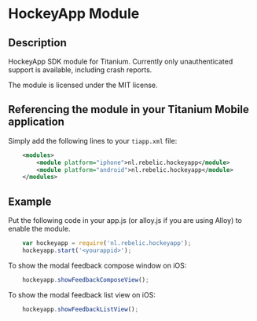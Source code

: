 # HockeyApp Module

## Description

HockeyApp SDK module for Titanium. Currently only unauthenticated support is available, including crash reports.

The module is licensed under the MIT license.

## Referencing the module in your Titanium Mobile application ##

Simply add the following lines to your `tiapp.xml` file:

```xml
    <modules>
        <module platform="iphone">nl.rebelic.hockeyapp</module>
        <module platform="android">nl.rebelic.hockeyapp</module>
    </modules>
```

## Example

Put the following code in your app.js (or alloy.js if you are using Alloy) to enable the module.

```javascript
	var hockeyapp = require('nl.rebelic.hockeyapp');
	hockeyapp.start('<yourappid>');
```
To show the modal feedback compose window on iOS:

```javascript
    hockeyapp.showFeedbackComposeView();
```
To show the modal feedback list view on iOS:

```javascript
    hockeyapp.showFeedbackListView();
```
